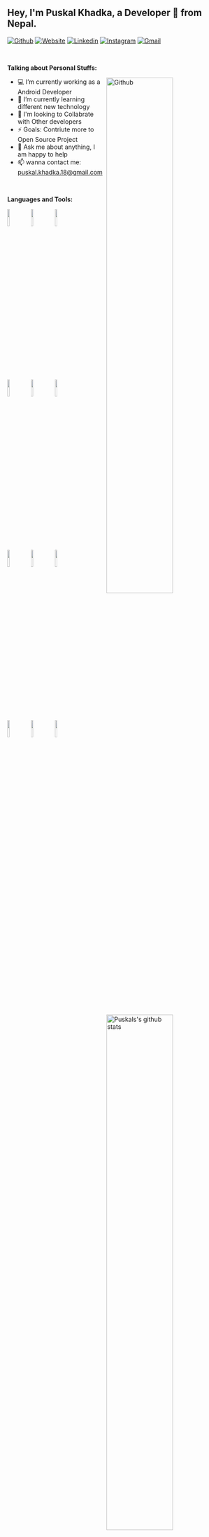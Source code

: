 ## Hey, I'm Puskal Khadka, a Developer 🚀 from Nepal.

[![Github](https://img.shields.io/badge/-Github-000?style=flat&logo=Github&logoColor=white)](https://github.com/puskal-khadka)
[![Website](https://img.shields.io/badge/-Website-37BC61?style=flat&logo=JSON&logoColor=white)](https://www.puskalkhadka.com.np)
[![Linkedin](https://img.shields.io/badge/-LinkedIn-blue?style=flat&logo=Linkedin&logoColor=white)](https://www.linkedin.com/in/puskal-khadka-910971188/)
[![Instagram](https://img.shields.io/badge/-Instagram-c13584?style=flat&labelColor=c13584&logo=instagram&logoColor=white)]()
[![Gmail](https://img.shields.io/badge/-Gmail-c14438?style=flat&logo=Gmail&logoColor=white)](mailto:puskal.khadka.18@gmail.com)

&nbsp;

**Talking about Personal Stuffs:**

<img width="55%" align="right" alt="Github" src="https://raw.githubusercontent.com/onimur/.github/master/.resources/git-header.svg" />

- 💻 I’m currently working as a Android Developer
- 🌱 I’m currently learning different new technology
- 👯 I'm looking to Collabrate with Other developers
- ⚡️ Goals: Contriute more to Open Source Project
- 💬 Ask me about anything, I am happy to help
- 📫 wanna contact me: puskal.khadka.18@gmail.com

&nbsp;



**Languages and Tools:** 

<!-- Your github readme stats
You can use this api: https://github.com/anuraghazra/github-readme-stats
-->
<p>
  <a href="https://github.com/onimur/handle-path-oz">
    <img width="55%" align="right" alt="Puskals's github stats" src="https://github-readme-stats.vercel.app/api?username=puskal-khadka&show_icons=true&hide_border=true" />
  </a>

  <!--icon from https://www.vectorlogo.zone or https://simpleicons.org/-->
  <code><img width="10%" src="https://www.vectorlogo.zone/logos/android/android-ar21.svg"></code>
  <code><img width="10%" src="https://www.vectorlogo.zone/logos/java/java-ar21.svg"></code>
  <code><img width="10%" src="https://www.vectorlogo.zone/logos/kotlinlang/kotlinlang-ar21.svg"></code>
  <br />
  <code><img width="10%" src="https://www.vectorlogo.zone/logos/gradle/gradle-ar21.svg"></code>
  <code><img width="10%" src="https://www.vectorlogo.zone/logos/firebase/firebase-ar21.svg"></code>
  <code><img width="10%" src="https://www.vectorlogo.zone/logos/json/json-ar21.svg"></code>
  <br />
  <code><img width="10%" src="https://www.vectorlogo.zone/logos/mysql/mysql-ar21.svg"></code>
   <code><img width="10%" src="https://www.vectorlogo.zone/logos/git-scm/git-scm-ar21.svg"></code>
  <code><img width="10%" src="https://www.vectorlogo.zone/logos/sqlite/sqlite-ar21.svg"></code>
  <br />
  <code><img width="10%" src="https://www.vectorlogo.zone/logos/amazon_aws/amazon_aws-ar21.svg"></code>
  <code><img width="10%" src="https://www.vectorlogo.zone/logos/python/python-ar21.svg"></code>
  <code><img width="10%" src="https://www.vectorlogo.zone/logos/djangoproject/djangoproject-ar21.svg"></code>
</p>


<!--
<p align="center">
  <img alt="ViewCount" src="https://views.whatilearened.today/views/github/puskal-khadka/puskal-khadka.svg" />
</p>
-->


